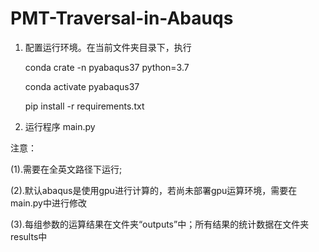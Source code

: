 # PMT-Traversal-in-Abauqs

1. 配置运行环境。在当前文件夹目录下，执行
   
    conda crate -n pyabaqus37 python=3.7
   
    conda activate pyabaqus37
   
    pip install -r requirements.txt
   

3. 运行程序 main.py


注意：

(1).需要在全英文路径下运行;

(2).默认abaqus是使用gpu进行计算的，若尚未部署gpu运算环境，需要在main.py中进行修改

(3).每组参数的运算结果在文件夹“outputs”中；所有结果的统计数据在文件夹results中

